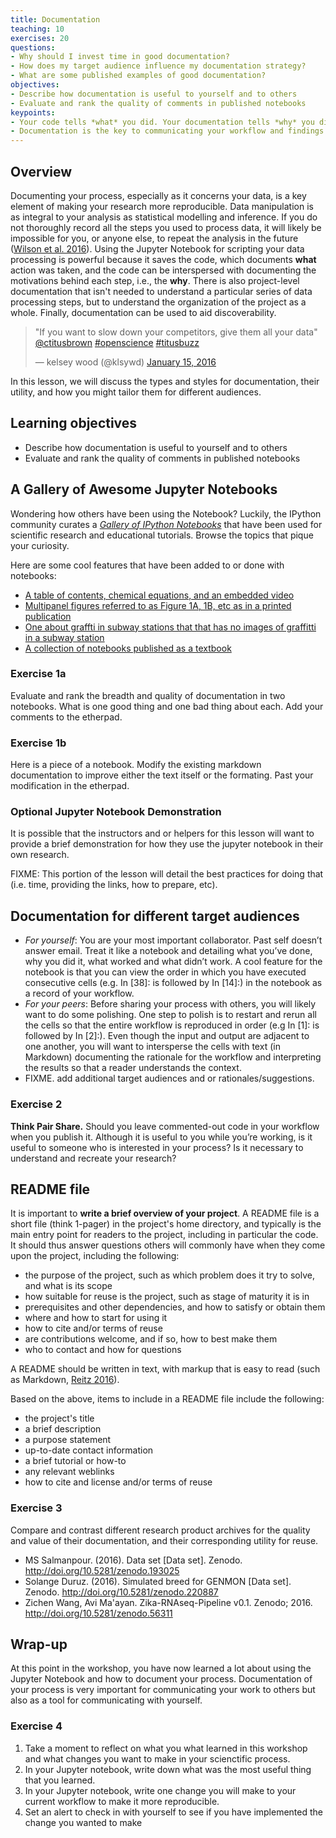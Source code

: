 ```yaml
---
title: Documentation
teaching: 10
exercises: 20
questions:
- Why should I invest time in good documentation?
- How does my target audience influence my documentation strategy?
- What are some published examples of good documentation?
objectives:
- Describe how documentation is useful to yourself and to others
- Evaluate and rank the quality of comments in published notebooks 
keypoints:
- Your code tells *what* you did. Your documentation tells *why* you did it and why it is important.
- Documentation is the key to communicating your workflow and findings with your future self, collaborators, peers, and the general public.
---
```


## Overview
Documenting your process, especially as it concerns your data, is a key element of making your research more reproducible. Data manipulation is as integral to your analysis as statistical modelling and inference. If you do not thoroughly record all the steps you used to process data, it will likely be impossible for you, or anyone else, to repeat the analysis in the future ([Wilson et al. 2016](https://arxiv.org/abs/1609.00037)).  Using the Jupyter Notebook for scripting your data processing is powerful because it saves the code, which documents **what** action was taken, and the code can be interspersed with documenting the motivations behind each step, i.e., the **why**. There is also project-level documentation that isn't needed to understand a particular series of data processing steps, but to understand the organization of the project as a whole. Finally, documentation can be used to aid discoverability.

<blockquote class="twitter-tweet" data-lang="en"><p lang="en" dir="ltr">&quot;If you want to slow down your competitors, give them all your data&quot; <a href="https://twitter.com/ctitusbrown">@ctitusbrown</a> <a href="https://twitter.com/hashtag/openscience?src=hash">#openscience</a> <a href="https://twitter.com/hashtag/titusbuzz?src=hash">#titusbuzz</a></p>&mdash; kelsey wood (@klsywd) <a href="https://twitter.com/klsywd/status/688086178172567552">January 15, 2016</a></blockquote> <script async src="//platform.twitter.com/widgets.js" charset="utf-8"></script>

In this lesson, we will discuss the types and styles for documentation, their utility, and how you might tailor them for different audiences.

## Learning objectives

- Describe how documentation is useful to yourself and to others
- Evaluate and rank the quality of comments in published notebooks 

## A Gallery of Awesome Jupyter Notebooks
Wondering how others have been using the Notebook? Luckily, the IPython community curates a [_Gallery of IPython Notebooks_](https://github.com/ipython/ipython/wiki/A-gallery-of-interesting-IPython-Notebooks) that have been used for scientific research and educational tutorials. Browse the topics that pique your curiosity. 

Here are some cool features that have been added to or done with notebooks:
- [A table of contents, chemical equations, and an embedded video](http://nbviewer.jupyter.org/github/jckantor/CBE20255/blob/master/notebooks/Psychrometrics.ipynb)
- [Multipanel figures referred to as Figure 1A, 1B, etc as in a printed publication](https://anaconda.org/jbednar/plotting_pitfalls/notebook)
- [One about graffti in subway stations that that has no images of graffitti in a subway station](http://nbviewer.jupyter.org/github/invisibleroads/crosscompute-tutorials/blob/master/computational-analysis/300%20Count%20graffiti%20sightings%20within%20100%20feet%20of%20a%20subway%20entrance.ipynb) 
- [A collection of notebooks published as a textbook](https://github.com/tiagoantao/bioinf-python/blob/master/notebooks/Welcome.ipynb) 

### Exercise 1a
Evaluate and rank the breadth and quality of documentation in two notebooks. What is one good thing and one bad thing about each. Add your comments to the etherpad.

### Exercise 1b
Here is a piece of a notebook. Modify the existing markdown documentation to improve either the text itself or the formating. Past your modification in the etherpad.

### Optional Jupyter Notebook Demonstration
It is possible that the instructors and or helpers for this lesson will want to provide a brief demonstration for how they use the jupyter notebook in their own research. 

FIXME: This portion of the lesson will detail the best practices for doing that (i.e. time, providing the links, how to prepare, etc). 

## Documentation for different target audiences

- *For yourself*: You are your most important collaborator. Past self doesn’t answer email. Treat it like a notebook and detailing what you’ve done, why you did it, what worked and what didn’t work. A cool feature for the notebook is that you can view the order in which you have executed consecutive cells (e.g. In [38]: is followed by In [14]:) in the notebook as a record of your workflow. 
- *For your peers*: Before sharing your process with others, you will likely want to do some polishing. One step to polish is to restart and rerun all the cells so that the entire workflow is reproduced in order (e.g In [1]: is followed by In [2]:). Even though the input and output are adjacent to one another, you will want to intersperse the cells with text (in Markdown) documenting the rationale for the workflow and interpreting the results so that a reader understands the context.
- FIXME. add additional target audiences and or rationales/suggestions.

### Exercise 2
**Think Pair Share.** Should you leave commented-out code in your workflow when you publish it. Although it is useful to you while you’re working, is it useful to someone who is interested in your process? Is it necessary to understand and recreate your research?

## README file
It is important to **write a brief overview of your project**. A README file is a short file (think 1-pager) in the project's home directory, and typically is the main entry point for readers to the project, including in particular the code. It should thus answer questions others will commonly have when they come upon the project, including the following:

- the purpose of the project, such as which problem does it try to solve, and what is its scope
- how suitable for reuse is the project, such as stage of maturity it is in
- prerequisites and other dependencies, and how to satisfy or obtain them
- where and how to start for using it
- how to cite and/or terms of reuse
- are contributions welcome, and if so, how to best make them
- who to contact and how for questions

A README should be written in text, with markup that is easy to read (such as Markdown, [Reitz 2016](http://docs.python-guide.org/en/latest/writing/documentation/)). 

Based on the above, items to include in a README file include the following:

- the project's title
- a brief description
- a purpose statement
- up-to-date contact information
- a brief tutorial or how-to
- any relevant weblinks
- how to cite and license and/or terms of reuse

### Exercise 3
Compare and contrast different research product archives for the quality and value of their documentation, and their corresponding utility for reuse.

* MS Salmanpour. (2016). Data set [Data set]. Zenodo. http://doi.org/10.5281/zenodo.193025
* Solange Duruz. (2016). Simulated breed for GENMON [Data set]. Zenodo. http://doi.org/10.5281/zenodo.220887
* Zichen Wang, Avi Ma'ayan. Zika-RNAseq-Pipeline v0.1. Zenodo; 2016. http://doi.org/10.5281/zenodo.56311

## Wrap-up

At this point in the workshop, you have now learned a lot about using the Jupyter Notebook and how to document your process. Documentation of your process is very important for communicating your work to others but also as a tool for communicating with yourself. 

### Exercise 4

1. Take a moment to reflect on what you what learned in this workshop and what changes you want to make in your scienctific process. 
2. In your Jupyter notebook, write down what was the most useful thing that you learned.
3. In your Jupyter notebook, write one change you will make to your current workflow to make it more reproducible.
4. Set an alert to check in with yourself to see if you have implemented the change you wanted to make
